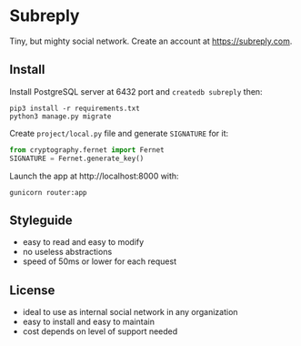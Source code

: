 # Subreply

Tiny, but mighty social network. Create an account at https://subreply.com.

## Install

Install PostgreSQL server at 6432 port and `createdb subreply` then:

```shell
pip3 install -r requirements.txt
python3 manage.py migrate
```

Create `project/local.py` file and generate `SIGNATURE` for it:

```python
from cryptography.fernet import Fernet
SIGNATURE = Fernet.generate_key()
```

Launch the app at http://localhost:8000 with:

```shell
gunicorn router:app
```

## Styleguide

- easy to read and easy to modify
- no useless abstractions
- speed of 50ms or lower for each request


## License

- ideal to use as internal social network in any organization
- easy to install and easy to maintain
- cost depends on level of support needed
